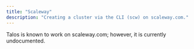 ```yaml
---
title: "Scaleway"
description: "Creating a cluster via the CLI (scw) on scaleway.com."
---
```


Talos is known to work on scaleway.com; however, it is currently undocumented.
